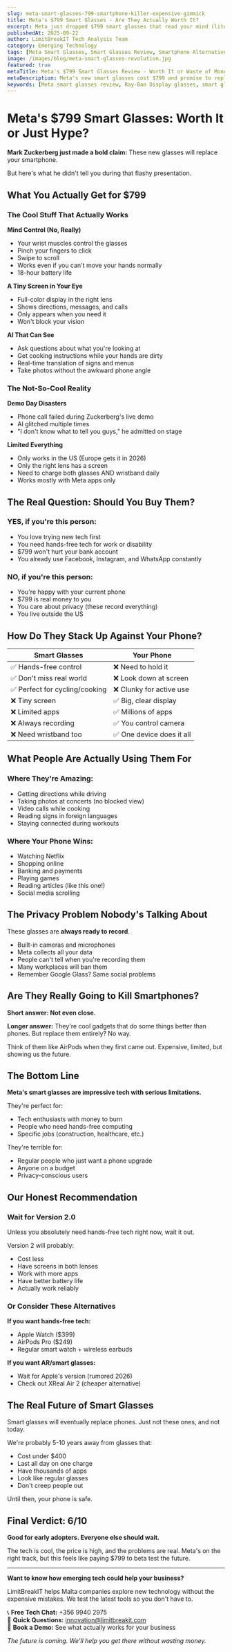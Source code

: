 ```yaml
---
slug: meta-smart-glasses-799-smartphone-killer-expensive-gimmick
title: Meta's $799 Smart Glasses - Are They Actually Worth It?
excerpt: Meta just dropped $799 smart glasses that read your mind (literally). Will they replace your phone or just empty your wallet? We break down everything you need to know.
publishedAt: 2025-09-22
author: LimitBreakIT Tech Analysis Team
category: Emerging Technology
tags: [Meta Smart Glasses, Smart Glasses Review, Smartphone Alternative, New Tech 2025, Wearable Technology]
image: /images/blog/meta-smart-glasses-revolution.jpg
featured: true
metaTitle: Meta's $799 Smart Glasses Review - Worth It or Waste of Money?
metaDescription: Meta's new smart glasses cost $799 and promise to replace your phone. We tested them and here's what you actually get for your money.
keywords: [Meta smart glasses review, Ray-Ban Display glasses, smart glasses 2025, wearable technology, smartphone alternative]
---
```


# Meta's $799 Smart Glasses: Worth It or Just Hype?

**Mark Zuckerberg just made a bold claim:** These new glasses will replace your smartphone.

But here's what he didn't tell you during that flashy presentation.

## What You Actually Get for $799

### The Cool Stuff That Actually Works

**Mind Control (No, Really)**
- Your wrist muscles control the glasses
- Pinch your fingers to click
- Swipe to scroll
- Works even if you can't move your hands normally
- 18-hour battery life

**A Tiny Screen in Your Eye**
- Full-color display in the right lens
- Shows directions, messages, and calls
- Only appears when you need it
- Won't block your vision

**AI That Can See**
- Ask questions about what you're looking at
- Get cooking instructions while your hands are dirty
- Real-time translation of signs and menus
- Take photos without the awkward phone angle

### The Not-So-Cool Reality

**Demo Day Disasters**
- Phone call failed during Zuckerberg's live demo
- AI glitched multiple times
- "I don't know what to tell you guys," he admitted on stage

**Limited Everything**
- Only works in the US (Europe gets it in 2026)
- Only the right lens has a screen
- Need to charge both glasses AND wristband daily
- Works mostly with Meta apps only

## The Real Question: Should You Buy Them?

### **YES, if you're this person:**
- You love trying new tech first
- You need hands-free tech for work or disability
- $799 won't hurt your bank account
- You already use Facebook, Instagram, and WhatsApp constantly

### **NO, if you're this person:**
- You're happy with your current phone
- $799 is real money to you
- You care about privacy (these record everything)
- You live outside the US

## How Do They Stack Up Against Your Phone?

| **Smart Glasses** | **Your Phone** |
|-------------------|----------------|
| ✅ Hands-free control | ❌ Need to hold it |
| ✅ Don't miss real world | ❌ Look down at screen |
| ✅ Perfect for cycling/cooking | ❌ Clunky for active use |
| ❌ Tiny screen | ✅ Big, clear display |
| ❌ Limited apps | ✅ Millions of apps |
| ❌ Always recording | ✅ You control camera |
| ❌ Need wristband too | ✅ One device does it all |

## What People Are Actually Using Them For

### **Where They're Amazing:**
- Getting directions while driving
- Taking photos at concerts (no blocked view)
- Video calls while cooking
- Reading signs in foreign languages
- Staying connected during workouts

### **Where Your Phone Wins:**
- Watching Netflix
- Shopping online
- Banking and payments
- Playing games
- Reading articles (like this one!)
- Social media scrolling

## The Privacy Problem Nobody's Talking About

These glasses are **always ready to record**.

- Built-in cameras and microphones
- Meta collects all your data
- People can't tell when you're recording them
- Many workplaces will ban them
- Remember Google Glass? Same social problems

## Are They Really Going to Kill Smartphones?

**Short answer: Not even close.**

**Longer answer:** They're cool gadgets that do some things better than phones. But replace them entirely? No way.

Think of them like AirPods when they first came out. Expensive, limited, but showing us the future.

## The Bottom Line

**Meta's smart glasses are impressive tech with serious limitations.**

They're perfect for:
- Tech enthusiasts with money to burn
- People who need hands-free computing
- Specific jobs (construction, healthcare, etc.)

They're terrible for:
- Regular people who just want a phone upgrade
- Anyone on a budget
- Privacy-conscious users

## Our Honest Recommendation

### **Wait for Version 2.0**

Unless you absolutely need hands-free tech right now, wait it out.

Version 2 will probably:
- Cost less
- Have screens in both lenses  
- Work with more apps
- Have better battery life
- Actually work reliably

### **Or Consider These Alternatives**

**If you want hands-free tech:**
- Apple Watch ($399)
- AirPods Pro ($249)
- Regular smart watch + wireless earbuds

**If you want AR/smart glasses:**
- Wait for Apple's version (rumored 2026)
- Check out XReal Air 2 (cheaper alternative)

## The Real Future of Smart Glasses

Smart glasses will eventually replace phones. Just not these ones, and not today.

We're probably 5-10 years away from glasses that:
- Cost under $400
- Last all day on one charge
- Have thousands of apps
- Look like regular glasses
- Don't creep people out

Until then, your phone is safe.

## Final Verdict: 6/10

**Good for early adopters. Everyone else should wait.**

The tech is cool, the price is high, and the problems are real. Meta's on the right track, but this feels like paying $799 to beta test the future.

---

**Want to know how emerging tech could help your business?** 

LimitBreakIT helps Malta companies explore new technology without the expensive mistakes. We test the latest tools so you don't have to.

📞 **Free Tech Chat:** +356 9940 2975  
📧 **Quick Questions:** innovation@limitbreakit.com  
🚀 **Book a Demo:** See what actually works for your business

*The future is coming. We'll help you get there without wasting money.*
